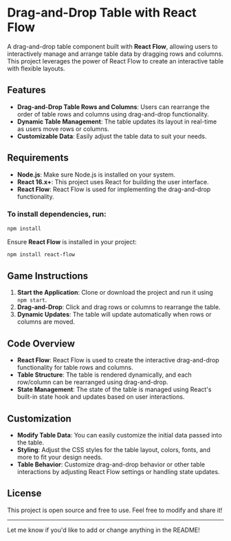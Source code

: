 # Drag-and-Drop Table with React Flow

A drag-and-drop table component built with **React Flow**, allowing users to interactively manage and arrange table data by dragging rows and columns. This project leverages the power of React Flow to create an interactive table with flexible layouts.

## Features

- **Drag-and-Drop Table Rows and Columns**: Users can rearrange the order of table rows and columns using drag-and-drop functionality.
- **Dynamic Table Management**: The table updates its layout in real-time as users move rows or columns.
- **Customizable Data**: Easily adjust the table data to suit your needs.

## Requirements

- **Node.js**: Make sure Node.js is installed on your system.
- **React 16.x+**: This project uses React for building the user interface.
- **React Flow**: React Flow is used for implementing the drag-and-drop functionality.

### To install dependencies, run:

```bash
npm install
```

Ensure **React Flow** is installed in your project:

```bash
npm install react-flow
```

## Game Instructions

1. **Start the Application**: Clone or download the project and run it using `npm start`.
2. **Drag-and-Drop**: Click and drag rows or columns to rearrange the table.
3. **Dynamic Updates**: The table will update automatically when rows or columns are moved.

## Code Overview

- **React Flow**: React Flow is used to create the interactive drag-and-drop functionality for table rows and columns.
- **Table Structure**: The table is rendered dynamically, and each row/column can be rearranged using drag-and-drop.
- **State Management**: The state of the table is managed using React's built-in state hook and updates based on user interactions.

## Customization

- **Modify Table Data**: You can easily customize the initial data passed into the table.
- **Styling**: Adjust the CSS styles for the table layout, colors, fonts, and more to fit your design needs.
- **Table Behavior**: Customize drag-and-drop behavior or other table interactions by adjusting React Flow settings or handling state updates.

## License

This project is open source and free to use. Feel free to modify and share it!

---

Let me know if you'd like to add or change anything in the README!
